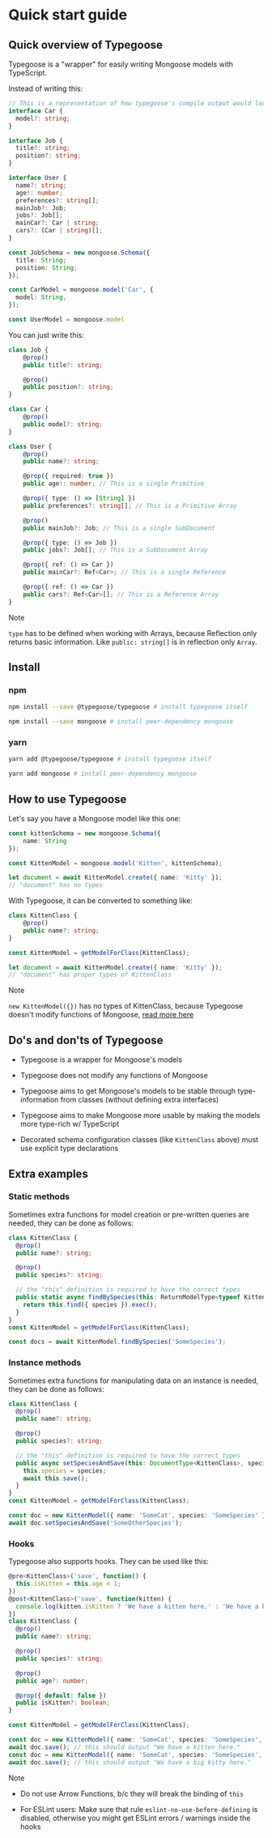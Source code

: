 # Quick start guide

## Quick overview of Typegoose

Typegoose is a "wrapper" for easily writing Mongoose models with TypeScript.

Instead of writing this:

```ts
// This is a representation of how typegoose's compile output would look
interface Car {
  model?: string;
}

interface Job {
  title?: string;
  position?: string;
}

interface User {
  name?: string;
  age!: number;
  preferences?: string[];
  mainJob?: Job;
  jobs?: Job[];
  mainCar?: Car | string;
  cars?: (Car | string)[];
}

const JobSchema = new mongoose.Schema({
  title: String;
  position: String;
});

const CarModel = mongoose.model('Car', {
  model: String,
});

const UserModel = mongoose.model
```

You can just write this:

```ts
class Job {
    @prop()
    public title?: string;

    @prop()
    public position?: string;
}

class Car {
    @prop()
    public model?: string;
}

class User {
    @prop()
    public name?: string;

    @prop({ required: true })
    public age!: number; // This is a single Primitive

    @prop({ type: () => [String] })
    public preferences?: string[]; // This is a Primitive Array

    @prop()
    public mainJob?: Job; // This is a single SubDocument

    @prop({ type: () => Job })
    public jobs?: Job[]; // This is a SubDocument Array

    @prop({ ref: () => Car })
    public mainCar?: Ref<Car>; // This is a single Reference

    @prop({ ref: () => Car })
    public cars?: Ref<Car>[]; // This is a Reference Array
}
```

> [!NOTE]
> `type` has to be defined when working with Arrays, because Reflection only returns basic information. Like `public: string[]` is in reflection only `Array`.

## Install

### npm

```zsh
npm install --save @typegoose/typegoose # install typegoose itself

npm install --save mongoose # install peer-dependency mongoose
```

### yarn

```zsh
yarn add @typegoose/typegoose # install typegoose itself

yarn add mongoose # install peer-dependency mongoose
```

## How to use Typegoose

Let's say you have a Mongoose model like this one:

```ts
const kittenSchema = new mongoose.Schema({
    name: String
});

const KittenModel = mongoose.model('Kitten', kittenSchema);

let document = await KittenModel.create({ name: 'Kitty' });
// "document" has no types
```

With Typegoose, it can be converted to something like:

```ts
class KittenClass {
    @prop()
    public name?: string;
}

const KittenModel = getModelForClass(KittenClass);

let document = await KittenModel.create({ name: 'Kitty' });
// "document" has proper types of KittenClass
```

> [!NOTE]
> `new KittenModel({})` has no types of KittenClass, because Typegoose doesn't modify functions of Mongoose, [read more here](https://typegoose.github.io/typegoose/docs/guides/faq#why-does-new-model-not-have-types)

## Do's and don'ts of Typegoose

* Typegoose is a wrapper for Mongoose's models

* Typegoose does not modify any functions of Mongoose

* Typegoose aims to get Mongoose's models to be stable through type-information from classes (without defining extra interfaces)

* Typegoose aims to make Mongoose more usable by making the models more type-rich w/ TypeScript

* Decorated schema configuration classes (like `KittenClass` above) must use explicit type declarations

## Extra examples

### Static methods

Sometimes extra functions for model creation or pre-written queries are needed, they can be done as follows:

```ts
class KittenClass {
  @prop()
  public name?: string;

  @prop()
  public species?: string;

  // the "this" definition is required to have the correct types
  public static async findBySpecies(this: ReturnModelType<typeof KittenClass>, species: string) {
    return this.find({ species }).exec();
  }
}
const KittenModel = getModelForClass(KittenClass);

const docs = await KittenModel.findBySpecies('SomeSpecies');
```

### Instance methods

Sometimes extra functions for manipulating data on an instance is needed, they can be done as follows:

```ts
class KittenClass {
  @prop()
  public name?: string;

  @prop()
  public species?: string;

  // the "this" definition is required to have the correct types
  public async setSpeciesAndSave(this: DocumentType<KittenClass>, species: string) {
    this.species = species;
    await this.save();
  }
}
const KittenModel = getModelForClass(KittenClass);

const doc = new KittenModel({ name: 'SomeCat', species: 'SomeSpecies' });
await doc.setSpeciesAndSave('SomeOtherSpecies');
```

### Hooks

Typegoose also supports hooks. They can be used like this:

```ts
@pre<KittenClass>('save', function() {
  this.isKitten = this.age < 1;
})
@post<KittenClass>('save', function(kitten) {
  console.log(kitten.isKitten ? 'We have a kitten here.' : 'We have a big kitty here.');
})
class KittenClass {
  @prop()
  public name?: string;

  @prop()
  public species?: string;

  @prop()
  public age?: number;

  @prop({ default: false })
  public isKitten?: boolean;
}

const KittenModel = getModelForClass(KittenClass);

const doc = new KittenModel({ name: 'SomeCat', species: 'SomeSpecies', age: 0 });
await doc.save(); // this should output "We have a kitten here."
const doc = new KittenModel({ name: 'SomeCat', species: 'SomeSpecies', age: 2 });
await doc.save(); // this should output "We have a big kitty here."
```

> [!NOTE]
> * Do not use Arrow Functions, b/c they will break the binding of `this`
>
> * For ESLint users: Make sure that rule `eslint-no-use-before-defining` is disabled, otherwise you might get ESLint errors / warnings inside the hooks
